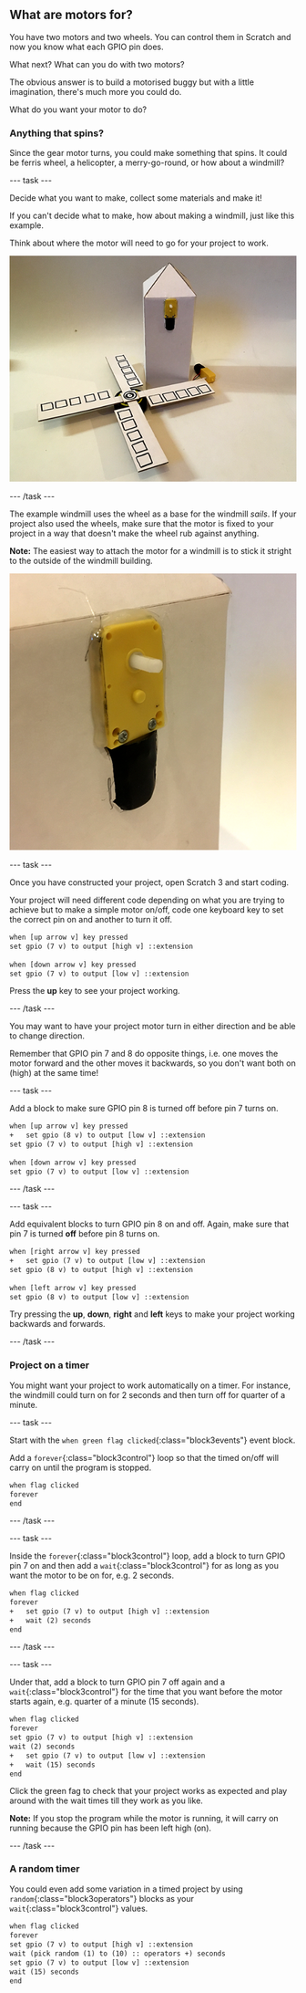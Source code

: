 ## What are motors for?

You have two motors and two wheels. You can control them in Scratch and now you know what each GPIO pin does.

What next? What can you do with two motors?

The obvious answer is to build a motorised buggy but with a little imagination, there's much more you could do.

What do you want your motor to do?

### Anything that spins?

Since the gear motor turns, you could make something that spins. It could be ferris wheel, a helicopter, a merry-go-round, or how about a windmill?

--- task ---

Decide what you want to make, collect some materials and make it!

If you can't decide what to make, how about making a windmill, just like this example.

Think about where the motor will need to go for your project to work.

![Cardboard windmill model](images/motorsFor_windmillParts.png)

--- /task ---

The example windmill uses the wheel as a base for the windmill _sails_. If your project also used the wheels, make sure that the motor is fixed to your project in a way that doesn't make the wheel rub against anything.

**Note:** The easiest way to attach the motor for a windmill is to stick it stright to the outside of the windmill building.

![Motor placement](images/motorsFor_windmillMotor.png)

--- task ---

Once you have constructed your project, open Scratch 3 and start coding.

Your project will need different code depending on what you are trying to achieve but to make a simple motor on/off, code one keyboard key to set the correct pin on and another to turn it off.

```blocks3
when [up arrow v] key pressed
set gpio (7 v) to output [high v] ::extension

when [down arrow v] key pressed
set gpio (7 v) to output [low v] ::extension
```

Press the **up** key to see your project working.

--- /task ---

You may want to have your project motor turn in either direction and be able to change direction.

Remember that GPIO pin 7 and 8 do opposite things, i.e. one moves the motor forward and the other moves it backwards, so you don't want both on (high) at the same time!

--- task ---

Add a block to make sure GPIO pin 8 is turned off before pin 7 turns on.

```blocks3
when [up arrow v] key pressed
+   set gpio (8 v) to output [low v] ::extension
set gpio (7 v) to output [high v] ::extension

when [down arrow v] key pressed
set gpio (7 v) to output [low v] ::extension
```

--- /task ---

--- task ---

Add equivalent blocks to turn GPIO pin 8 on and off. Again, make sure that pin 7 is turned **off** before pin 8 turns on.

```blocks3
when [right arrow v] key pressed
+   set gpio (7 v) to output [low v] ::extension
set gpio (8 v) to output [high v] ::extension

when [left arrow v] key pressed
set gpio (8 v) to output [low v] ::extension
```

Try pressing the **up**, **down**, **right** and **left** keys to make your project working backwards and forwards. 

--- /task ---

### Project on a timer

You might want your project to work automatically on a timer. For instance, the windmill could turn on for 2 seconds and then turn off for quarter of a minute.

--- task ---

Start with the `when green flag clicked`{:class="block3events"} event block.

Add a `forever`{:class="block3control"} loop so that the timed on/off will carry on until the program is stopped.

```blocks3
when flag clicked
forever
end
```

--- /task ---

--- task ---

Inside the `forever`{:class="block3control"} loop, add a block to turn GPIO pin 7 on and then add a `wait`{:class="block3control"} for as long as you want the motor to be on for, e.g. 2 seconds.

```blocks3
when flag clicked
forever
+   set gpio (7 v) to output [high v] ::extension
+   wait (2) seconds
end
```

--- /task ---

--- task ---

Under that, add a block to turn GPIO pin 7 off again and a `wait`{:class="block3control"} for the time that you want before the motor starts again, e.g. quarter of a minute (15 seconds).

```blocks3
when flag clicked
forever
set gpio (7 v) to output [high v] ::extension
wait (2) seconds
+   set gpio (7 v) to output [low v] ::extension
+   wait (15) seconds
end
```

Click the green fag to check that your project works as expected and play around with the wait times till they work as you like.

**Note:** If you stop the program while the motor is running, it will carry on running because the GPIO pin has been left high (on).

--- /task ---

### A random timer

You could even add some variation in a timed project by using `random`{:class="block3operators"} blocks as your `wait`{:class="block3control"} values.

```blocks3
when flag clicked
forever
set gpio (7 v) to output [high v] ::extension
wait (pick random (1) to (10) :: operators +) seconds
set gpio (7 v) to output [low v] ::extension
wait (15) seconds
end
```